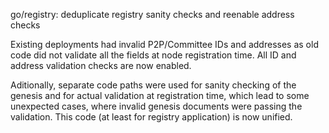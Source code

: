 go/registry: deduplicate registry sanity checks and reenable address checks

Existing deployments had invalid P2P/Committee IDs and addresses as old code
did not validate all the fields at node registration time. All ID and address 
validation checks are now enabled.

Aditionally, separate code paths were used for sanity checking of the genesis
and for actual validation at registration time, which lead to some unexpected
cases, where invalid genesis documents were passing the validation. This code 
(at least for registry application) is now unified.
